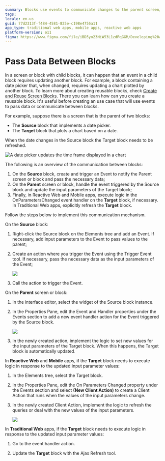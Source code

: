 ```yaml
---
summary: Blocks use events to communicate changes to the parent screen/block or to another block.
tags:
locale: en-us
guid: 77d2313f-f484-4581-825e-c198e4756a11
app_type: traditional web apps, mobile apps, reactive web apps
platform-version: o11
figma: https://www.figma.com/file/iBD5yo23NiW53L1zdPqGGM/Developing%20an%20Application?node-id=201:12
---
```


# Pass Data Between Blocks

In a screen or block with child blocks, it can happen that an event in a child block requires updating another block. For example, a block containing a date picker that, when changed, requires updating a chart plotted by another block. To learn more about creating reusable blocks, check [Create and Reuse Screen Blocks](block-create-reuse.md). There you can learn how can you create a reusable block. It's useful before creating an use case that will use events to pass data or communicate between blocks.

For example, suppose there is a screen that is the parent of two blocks:

* The **Source** block that implements a date picker.
* The **Target** block that plots a chart based on a date.

When the date changes in the Source block the Target block needs to be refreshed.

![A date picker updates the time frame displayed in a chart](images/block-communicate-1.png)

The following is an overview of the communication between blocks:

1. On the **Source** block, create and trigger an Event to notify the Parent screen or block and pass the necessary data;
1. On the **Parent** screen or block, handle the event triggered by the Source block and update the input parameters of the Target block;
1. Finally, in Reactive Web and Mobile apps, execute logic in the OnParametersChanged event handler on the **Target** block, if necessary. In Traditional Web apps, explicitly refresh the **Target** block.

Follow the steps below to implement this communication mechanism.

On the **Source** block:

1. Right-click the Source block on the Elements tree and add an Event. If necessary, add input parameters to the Event to pass values to the parent;

1. Create an action where you trigger the Event using the Trigger Event tool. If necessary, pass the necessary data as the input parameters of the Event;

    ![](images/block-communicate-2.png)

1. Call the action to trigger the Event.

On the **Parent** screen or block:

1. In the interface editor, select the widget of the Source block instance.

1. In the Properties Pane, edit the Event and Handler properties under the Events section to add a new event handler action for the Event triggered by the Source block.

    ![](images/block-communicate-3.png)

1. In the newly created action, implement the logic to set new values for the input parameters of the Target block. When this happens, the Target block is automatically updated.

In **Reactive Web** and **Mobile** apps, if the **Target** block needs to execute logic in response to the updated input parameter values:

1. In the Elements tree, select the Target block.

1. In the Properties Pane, edit the On Parameters Changed property under the Events section and select **(New Client Action)** to create a Client Action that runs when the values of the input parameters change.

1. In the newly created Client Action, implement the logic to refresh the queries or deal with the new values of the input parameters.

    ![](images/block-communicate-5.png)

In **Traditional Web** apps, if the **Target** block needs to execute logic in response to the updated input parameter values:

1. Go to the event handler action.

1. Update the **Target** block with the Ajax Refresh tool.
